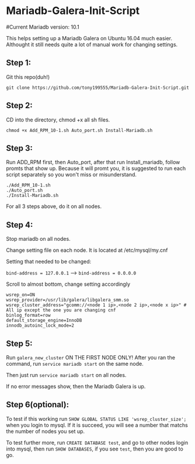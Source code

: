 # Mariadb-Galera-Init-Script

#Current Mariadb version: 10.1

This helps setting up a Mariadb Galera on Ubuntu 16.04 much easier. Althought it still needs quite a lot of manual work for changing settings.

## Step 1:
Git this repo(duh!)

`git clone https://github.com/tony199555/Mariadb-Galera-Init-Script.git`

## Step 2:
CD into the directory, chmod +x all sh files.

`chmod +x Add_RPM_10-1.sh Auto_port.sh Install-Mariadb.sh`

## Step 3:
Run ADD_RPM first, then Auto_port, after that run Install_mariadb, follow promts that show up. Because it will promt you, it is suggested to run each script separately so you won't miss or misunderstand.

```
./Add_RPM_10-1.sh
./Auto_port.sh
./Install-Mariadb.sh
```

For all 3 steps above, do it on all nodes.

## Step 4:
Stop mariadb on all nodes.

Change setting file on each node. It is located at /etc/mysql/my.cnf

Setting that needed to be changed:

`bind-address = 127.0.0.1` --> `bind-address = 0.0.0.0`

Scroll to almost bottom, change setting accordingly
```
wsrep_on=ON
wsrep_provider=/usr/lib/galera/libgalera_smm.so
wsrep_cluster_address="gcomm://<node 1 ip>,<node 2 ip>,<node x ip>" # All ip except the one you are changing cnf
binlog_format=row
default_storage_engine=InnoDB
innodb_autoinc_lock_mode=2
```

## Step 5:
Run `galera_new_cluster` ON THE FIRST NODE ONLY! After you ran the command, run `service mariadb start` on the same node.

Then just run `service mariadb start` on all nodes.

If no error messages show, then the Mariadb Galera is up.

## Step 6(optional):
To test if this working run `SHOW GLOBAL STATUS LIKE 'wsrep_cluster_size';` when you login to mysql. If it is succeed, you will see a number that matchs the number of nodes you set up.

To test further more, run `CREATE DATABASE test`, and go to other nodes login into mysql, then run `SHOW DATABASES`, if you see `test`, then you are good to go.
